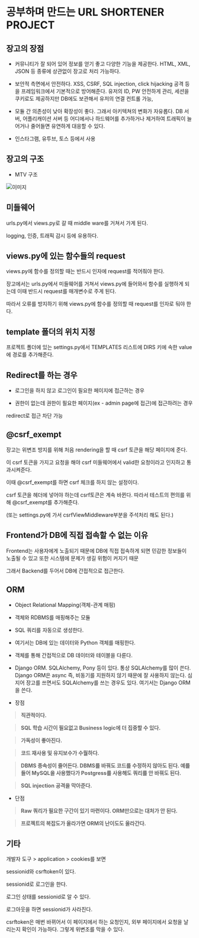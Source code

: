 # 공부하며 만드는 URL SHORTENER PROJECT

## 장고의 장점

- 커뮤니티가 잘 되어 있어 정보를 얻기 좋고 다양한 기능을 제공한다. HTML, XML, JSON 등 종류에 상관없이 장고로 처리 가능하다.

- 보안적 측면에서 안전하다. XSS, CSRF, SQL injection, click hijacking 공격 등을 프레임워크에서 기본적으로 방어해준다. 유저의 ID, PW 안전하게 관리, 세션을 쿠키로도 제공하지만 DB에도 보관해서 유저의 연결 컨트롤 가능,

- 모듈 간 의존성이 낮아 확장성이 좋다. 그래서 아키텍쳐의 변화가 자유롭다. DB 서버, 어플리캐이션 서버 등 어디에서나 하드웨어를 추가하거나 제거하여 트래픽이 늘어거나 줄어들면 유연하게 대응할 수 있다.

- 인스타그램, 유투브, 토스 등에서 사용

## 장고의 구조

- MTV 구조

![이미지](https://t1.daumcdn.net/cfile/tistory/993FB83359869E051C)

## 미들웨어

urls.py에서 views.py로 갈 때 middle ware를 거쳐서 가게 된다.

logging, 인증, 트래픽 감시 등에 유용하다.

## views.py에 있는 함수들의 request

views.py에 함수를 정의할 때는 반드시 인자에 request를 적어줘야 한다.

장고에서는 urls.py에서 미들웨어를 거쳐서 views.py에 들어와서 함수를 실행하게 되는데 이때 반드시 request를 매개변수로 주게 된다.

따라서 오류를 방지하기 위해 views.py에 함수를 정의할 때 request를 인자로 둬야 한다.

## template 폴더의 위치 지정

프로젝트 폴더에 있는 settings.py에서 TEMPLATES 리스트에 DIRS 키에 속한 value에 경로를 추가해준다.

## Redirect를 하는 경우

- 로그인을 하지 않고 로그인이 필요한 페이지에 접근하는 경우

- 권한이 없는데 권한이 필요한 페이지(ex - admin page에 접근)에 접근하려는 경우

redirect로 접근 차단 가능

## @csrf_exempt

장고는 위변조 방지를 위해 처음 rendering을 할 때 csrf 토큰을 해당 페이지에 준다.

이 csrf 토큰을 가지고 요청을 해야 csrf 미들웨어에서 valid한 요청이라고 인지하고 통과시켜준다.

이때 @csrf_exempt를 하면 csrf 체크를 하지 않는 설정이다.

csrf 토큰을 헤더에 넣어야 하는데 csrf토큰은 계속 바뀐다. 따라서 테스트의 편의를 위해 @csrf_exempt를 추가해준다.

(또는 settings.py에 가서 csrfViewMiddleware부분을 주석처리 해도 된다.)

## Frontend가 DB에 직접 접속할 수 없는 이유

Frontend는 사용자에게 노출되기 때문에 DB에 직접 접속하게 되면 민감한 정보들이 노출될 수 있고 또한 시스템에 문제가 생길 위험이 커지기 때문

그래서 Backend를 두어서 DB에 간접적으로 접근한다.

## ORM

- Object Relational Mapping(객체-관계 매핑)

- 객체와 RDBMS를 매핑해주는 모듈

- SQL 쿼리를 자동으로 생성한다.

- 여기서는 DB에 있는 데이터와 Python 객체를 매핑한다.

- 객체를 통해 간접적으로 DB 데이터와 테이블을 다룬다.

- Django ORM. SQLAlchemy, Pony 등이 있다. 통상 SQLAlchemy를 많이 쓴다. Django ORM은 async 즉, 비동기를 지원하지 않기 때문에 잘 사용하지 않는다. 심지어 장고를 쓰면서도 SQLAlchemy를 쓰는 경우도 있다. 여기서는 Django ORM을 쓴다.

- 장점

> **직관적이다.**

> **SQL 학습 시간이 필요없고 Business logic에 더 집중할 수 있다.**

> **가독성이 좋아진다.**

> **코드 재사용 및 유지보수가 수월하다.**

> **DBMS 종속성이 줄어든다. DBMS를 바꿔도 코드를 수정하지 않아도 된다. 예를 들어 MySQL을 사용했다가 Postgress를 사용해도 쿼리를 안 바꿔도 된다.**

> **SQL injection 공격을 막아준다.**

- 단점

> **Raw 쿼리가 필요한 구간이 있기 마련이다. ORM만으로는 대처가 안 된다.**

> **프로젝트의 복잡도가 올라가면 ORM의 난이도도 올라간다.**

## 기타

개발자 도구 > application > cookies를 보면

sessionid와 csrftoken이 있다.

sessionid로 로그인을 한다.

로그인 상태를 sessionid로 알 수 있다.

로그아웃을 하면 sessionid가 사라진다.

csrftoken은 매번 바뀌어서 이 페이지에서 하는 요청인지, 외부 페이지에서 요청을 날리는지 확인이 가능하다. 그렇게 위변조를 막을 수 있다.

